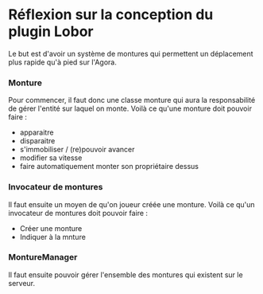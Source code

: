 # Réflexion sur la conception du plugin Lobor

Le but est d'avoir un système de montures qui permettent un déplacement plus rapide qu'à pied sur l'Agora.

### Monture
Pour commencer, il faut donc une classe monture qui aura la responsabilité de gérer l'entité sur laquel on monte.
Voilà ce qu'une monture doit pouvoir faire :

* apparaitre
* disparaitre
* s'immobiliser / (re)pouvoir avancer
* modifier sa vitesse
* faire automatiquement monter son propriétaire dessus

### Invocateur de montures
Il faut ensuite un moyen de qu'on joueur créée une monture.
Voilà ce qu'un invocateur de montures doit pouvoir faire :

* Créer une monture
* Indiquer à la mnture

### MontureManager
Il faut ensuite pouvoir gérer l'ensemble des montures qui existent sur le serveur.